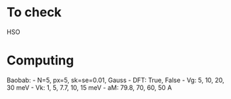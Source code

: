 # To check

HSO

# Computing
Baobab:
    - N=5, px=5, sk=se=0.01, Gauss
    - DFT: True, False
    - Vg: 5, 10, 20, 30 meV
    - Vk: 1, 5, 7.7, 10, 15 meV
    - aM: 79.8, 70, 60, 50 A


